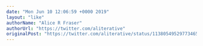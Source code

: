 ```yaml
---
date: "Mon Jun 10 12:06:59 +0000 2019"
layout: "like"
authorName: "Alice R Fraser"
authorUrl: "https://twitter.com/aliterative"
originalPost: "https://twitter.com/aliterative/status/1138054952977346561"
---
```

